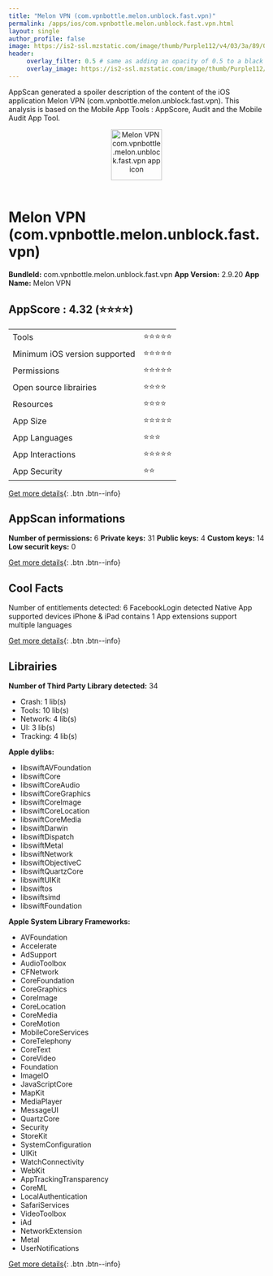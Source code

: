 ```yaml
---
title: "Melon VPN (com.vpnbottle.melon.unblock.fast.vpn)"
permalink: /apps/ios/com.vpnbottle.melon.unblock.fast.vpn.html
layout: single
author_profile: false
image: https://is2-ssl.mzstatic.com/image/thumb/Purple112/v4/03/3a/89/033a89dd-c0a7-150b-63f9-7e96b6820fe9/AppIcon-0-0-1x_U007emarketing-0-0-0-7-0-0-sRGB-0-0-0-GLES2_U002c0-512MB-85-220-0-0.png/512x512bb.jpg
header: 
     overlay_filter: 0.5 # same as adding an opacity of 0.5 to a black background
     overlay_image: https://is2-ssl.mzstatic.com/image/thumb/Purple112/v4/03/3a/89/033a89dd-c0a7-150b-63f9-7e96b6820fe9/AppIcon-0-0-1x_U007emarketing-0-0-0-7-0-0-sRGB-0-0-0-GLES2_U002c0-512MB-85-220-0-0.png/512x512bb.jpg
---
```

AppScan generated a spoiler description of the content of the iOS application Melon VPN (com.vpnbottle.melon.unblock.fast.vpn). This analysis is based on the Mobile App Tools : AppScore, Audit and the Mobile Audit App Tool.

  
  
<div style="text-align: center;"><img src="https://is2-ssl.mzstatic.com/image/thumb/Purple112/v4/03/3a/89/033a89dd-c0a7-150b-63f9-7e96b6820fe9/AppIcon-0-0-1x_U007emarketing-0-0-0-7-0-0-sRGB-0-0-0-GLES2_U002c0-512MB-85-220-0-0.png/512x512bb.jpg" width="100" height="100" alt="Melon VPN com.vpnbottle.melon.unblock.fast.vpn app icon"></div></br>
  
# Melon VPN (com.vpnbottle.melon.unblock.fast.vpn)

**BundleId:** com.vpnbottle.melon.unblock.fast.vpn
**App Version:** 2.9.20
**App Name:** Melon VPN


## AppScore : 4.32 (⭐️⭐️⭐️⭐️) 

<table>
<tr><td> Tools </td><td> ⭐️⭐️⭐️⭐️⭐️ </td></tr>
<tr><td> Minimum iOS version supported </td><td> ⭐️⭐️⭐️⭐️⭐️ </td></tr>
<tr><td> Permissions </td><td> ⭐️⭐️⭐️⭐️⭐️ </td></tr>
<tr><td> Open source librairies </td><td> ⭐️⭐️⭐️⭐️ </td></tr>
<tr><td> Resources </td><td> ⭐️⭐️⭐️⭐️ </td></tr>
<tr><td> App Size </td><td> ⭐️⭐️⭐️⭐️⭐️ </td></tr>
<tr><td> App Languages </td><td> ⭐️⭐️⭐️ </td></tr>
<tr><td> App Interactions </td><td> ⭐️⭐️⭐️⭐️⭐️ </td></tr>
<tr><td> App Security </td><td> ⭐️⭐️ </td></tr>
</table>

[Get more details](/pricing.html){: .btn .btn--info}  
  
## AppScan informations 

**Number of permissions:** 6
**Private keys:** 31
**Public keys:** 4
**Custom keys:** 14
**Low securit keys:** 0
  
[Get more details](/pricing.html){: .btn .btn--info}

## Cool Facts

Number of entitlements detected: 6
FacebookLogin detected
Native App
supported devices iPhone & iPad
contains 1 App extensions
support multiple languages
  
[Get more details](/pricing.html){: .btn .btn--info}

## Librairies 
**Number of Third Party Library detected:** 34
- Crash: 1 lib(s)
- Tools: 10 lib(s)
- Network: 4 lib(s)
- UI: 3 lib(s)
- Tracking: 4 lib(s)

**Apple dylibs:**
- libswiftAVFoundation
- libswiftCore
- libswiftCoreAudio
- libswiftCoreGraphics
- libswiftCoreImage
- libswiftCoreLocation
- libswiftCoreMedia
- libswiftDarwin
- libswiftDispatch
- libswiftMetal
- libswiftNetwork
- libswiftObjectiveC
- libswiftQuartzCore
- libswiftUIKit
- libswiftos
- libswiftsimd
- libswiftFoundation


**Apple System Library Frameworks:**
- AVFoundation
- Accelerate
- AdSupport
- AudioToolbox
- CFNetwork
- CoreFoundation
- CoreGraphics
- CoreImage
- CoreLocation
- CoreMedia
- CoreMotion
- MobileCoreServices
- CoreTelephony
- CoreText
- CoreVideo
- Foundation
- ImageIO
- JavaScriptCore
- MapKit
- MediaPlayer
- MessageUI
- QuartzCore
- Security
- StoreKit
- SystemConfiguration
- UIKit
- WatchConnectivity
- WebKit
- AppTrackingTransparency
- CoreML
- LocalAuthentication
- SafariServices
- VideoToolbox
- iAd
- NetworkExtension
- Metal
- UserNotifications


  
[Get more details](/pricing.html){: .btn .btn--info}

